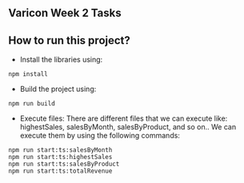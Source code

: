 ## Varicon Week 2 Tasks

## How to run this project?

- Install the libraries using:

```
npm install
```

- Build the project using:

```
npm run build
```

- Execute files:
  There are different files that we can execute like: highestSales, salesByMonth, salesByProduct, and so on..
  We can execute them by using the following commands:

```
npm run start:ts:salesByMonth
npm run start:ts:highestSales
npm run start:ts:salesByProduct
npm run start:ts:totalRevenue
```
